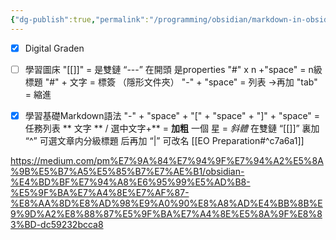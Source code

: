 ```yaml
---
{"dg-publish":true,"permalink":"/programming/obsidian/markdown-in-obsidian/","dgPassFrontmatter":true}
---
```


- [x] Digital Graden
- [ ] 學習圖床
"[[]]"               = 是雙鏈
“---”  在開頭 是properties
"#" x n +"space" = n級標題
"#" + 文字 = 標簽 （隱形文件夾）
"-" + "space" = 列表
->再加 "tab"   = 縮進

- [x] 學習基礎Markdown語法
"-" + "space" + "[" + "space" + "]" + "space" = 任務列表
** 文字 **  / 選中文字+**  = **加粗**
一個 星                               = *斜體*
在雙鏈 “[[]]” 裏加 “^” 可選文章内分級標題 后再加 “\|” 可改名   [[EO Preparation#^c7a6a1]]


https://medium.com/pm%E7%9A%84%E7%94%9F%E7%94%A2%E5%8A%9B%E5%B7%A5%E5%85%B7%E7%AE%B1/obsidian-%E4%BD%BF%E7%94%A8%E6%95%99%E5%AD%B8-%E5%9F%BA%E7%A4%8E%E7%AF%87-%E8%AA%8D%E8%AD%98%E9%A0%90%E8%A8%AD%E4%BB%8B%E9%9D%A2%E8%88%87%E5%9F%BA%E7%A4%8E%E5%8A%9F%E8%83%BD-dc59232bcca8


